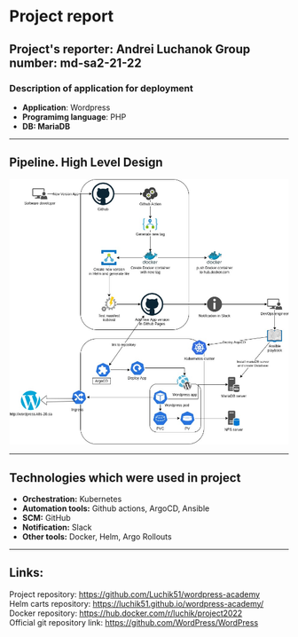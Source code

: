 # Project report

Project's reporter: **Andrei Luchanok**
Group number: **md-sa2-21-22**
---
### Description of application for deployment
- **Application**: Wordpress
- **Programimg language**: PHP
- **DB: MariaDB**
---
## Pipeline. High Level Design

![alt text](figures/Diagram.jpg)

---
## Technologies which were used in project
- **Orchestration:** Kubernetes
- **Automation tools:** Github actions, ArgoCD, Ansible
- **SCM:** GitHub
- **Notification:** Slack
- **Other tools:** Docker, Helm, Argo Rollouts
---

## Links: 
Project repository: https://github.com/Luchik51/wordpress-academy \
Helm carts repository: https://luchik51.github.io/wordpress-academy/ \
Docker repository: https://hub.docker.com/r/luchik/project2022 \
Official git repository link: https://github.com/WordPress/WordPress
